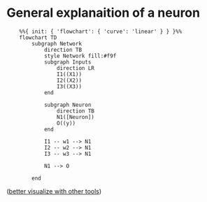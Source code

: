 # General explanaition of a neuron

```mermaid
    %%{ init: { 'flowchart': { 'curve': 'linear' } } }%%
    flowchart TD
        subgraph Network
            direction TB
            style Network fill:#f9f
            subgraph Inputs
                direction LR
                I1((X1))
                I2((X2))
                I3((X3))
            end

            subgraph Neuron
                direction TB
                N1([Neuron])
                O((y))
            end

            I1 -- w1 --> N1
            I2 -- w2 --> N1
            I3 -- w3 --> N1

            N1 --> O

        end
```

([better visualize with other tools](https://github.com/ashishpatel26/Tools-to-Design-or-Visualize-Architecture-of-Neural-Network))
